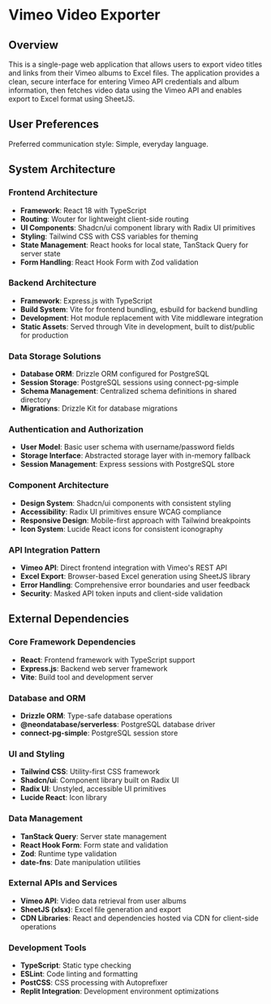 # Vimeo Video Exporter

## Overview

This is a single-page web application that allows users to export video titles and links from their Vimeo albums to Excel files. The application provides a clean, secure interface for entering Vimeo API credentials and album information, then fetches video data using the Vimeo API and enables export to Excel format using SheetJS.

## User Preferences

Preferred communication style: Simple, everyday language.

## System Architecture

### Frontend Architecture
- **Framework**: React 18 with TypeScript
- **Routing**: Wouter for lightweight client-side routing
- **UI Components**: Shadcn/ui component library with Radix UI primitives
- **Styling**: Tailwind CSS with CSS variables for theming
- **State Management**: React hooks for local state, TanStack Query for server state
- **Form Handling**: React Hook Form with Zod validation

### Backend Architecture
- **Framework**: Express.js with TypeScript
- **Build System**: Vite for frontend bundling, esbuild for backend bundling
- **Development**: Hot module replacement with Vite middleware integration
- **Static Assets**: Served through Vite in development, built to dist/public for production

### Data Storage Solutions
- **Database ORM**: Drizzle ORM configured for PostgreSQL
- **Session Storage**: PostgreSQL sessions using connect-pg-simple
- **Schema Management**: Centralized schema definitions in shared directory
- **Migrations**: Drizzle Kit for database migrations

### Authentication and Authorization
- **User Model**: Basic user schema with username/password fields
- **Storage Interface**: Abstracted storage layer with in-memory fallback
- **Session Management**: Express sessions with PostgreSQL store

### Component Architecture
- **Design System**: Shadcn/ui components with consistent styling
- **Accessibility**: Radix UI primitives ensure WCAG compliance
- **Responsive Design**: Mobile-first approach with Tailwind breakpoints
- **Icon System**: Lucide React icons for consistent iconography

### API Integration Pattern
- **Vimeo API**: Direct frontend integration with Vimeo's REST API
- **Excel Export**: Browser-based Excel generation using SheetJS library
- **Error Handling**: Comprehensive error boundaries and user feedback
- **Security**: Masked API token inputs and client-side validation

## External Dependencies

### Core Framework Dependencies
- **React**: Frontend framework with TypeScript support
- **Express.js**: Backend web server framework
- **Vite**: Build tool and development server

### Database and ORM
- **Drizzle ORM**: Type-safe database operations
- **@neondatabase/serverless**: PostgreSQL database driver
- **connect-pg-simple**: PostgreSQL session store

### UI and Styling
- **Tailwind CSS**: Utility-first CSS framework
- **Shadcn/ui**: Component library built on Radix UI
- **Radix UI**: Unstyled, accessible UI primitives
- **Lucide React**: Icon library

### Data Management
- **TanStack Query**: Server state management
- **React Hook Form**: Form state and validation
- **Zod**: Runtime type validation
- **date-fns**: Date manipulation utilities

### External APIs and Services
- **Vimeo API**: Video data retrieval from user albums
- **SheetJS (xlsx)**: Excel file generation and export
- **CDN Libraries**: React and dependencies hosted via CDN for client-side operations

### Development Tools
- **TypeScript**: Static type checking
- **ESLint**: Code linting and formatting
- **PostCSS**: CSS processing with Autoprefixer
- **Replit Integration**: Development environment optimizations